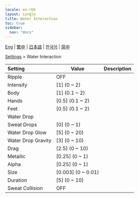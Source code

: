 ```yaml
---
locale: en-rUS
layout: single
title: Water Interaction
toc: true
sidebar:
  nav: "docs"
---
```

[Eng](/dancexr/menu/2025.4/actor/water_interaction) | [繁中](/tw/dancexr/menu/2025.4/actor/water_interaction) | [日本語](/jp/dancexr/menu/2025.4/actor/water_interaction) | [한국어](/kr/dancexr/menu/2025.4/actor/water_interaction) | [简中](/zh/dancexr/menu/2025.4/actor/water_interaction)

[Settings](../menu#Settings) > Water Interaction



| Setting | Value | Description |
| :--- | --- | :--- |
| Ripple | OFF | 
| Intensity | [1] (0 ~ 2) | 
| Body | [1] (0.1 ~ 2) | 
| Hands | [0.5] (0.1 ~ 2) | 
| Feet | [0.5] (0.1 ~ 2) | 
| Water Drop || 
| Sweat Drops | [0] (0 ~ 1) | 
| Water Drop Glow | [5] (0 ~ 20) | 
| Water Drop Gravity | [3] (0 ~ 10) | 
| Drag | [2.5] (0 ~ 10) | 
| Metallic | [0.25] (0 ~ 1) | 
| Alpha | [0.25] (0 ~ 1) | 
| Size | [0.003] (0 ~ 0.01) | 
| Duration | [5] (0 ~ 10) | 
| Sweat Collision | OFF | 

